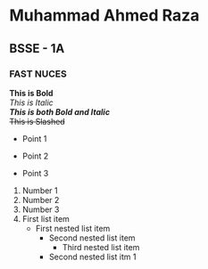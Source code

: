# Muhammad Ahmed Raza
## BSSE - 1A
### FAST NUCES
**This is Bold**\
_This is Italic_\
**_This is both Bold and Italic_**\
~~This is Slashed~~
- Point 1
* Point 2
+ Point 3
1. Number 1
2. Number 2
3. Number 3
1. First list item
   - First nested list item
     - Second nested list item
       - Third nested list item
     - Second nested list itm 1
